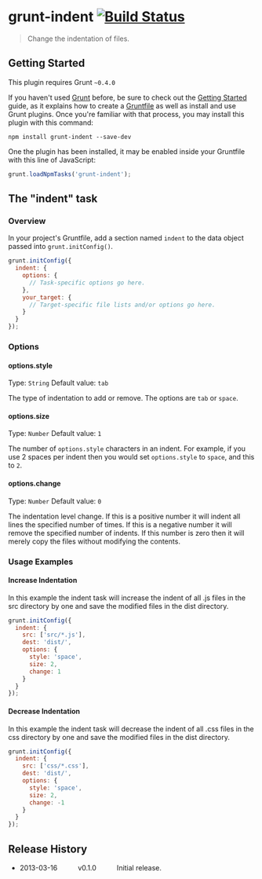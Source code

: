 # grunt-indent [![Build Status](https://travis-ci.org/stevenbenner/grunt-indent.png)](https://travis-ci.org/stevenbenner/grunt-indent)

> Change the indentation of files.

## Getting Started
This plugin requires Grunt `~0.4.0`

If you haven't used [Grunt](http://gruntjs.com/) before, be sure to check out the [Getting Started](http://gruntjs.com/getting-started) guide, as it explains how to create a [Gruntfile](http://gruntjs.com/sample-gruntfile) as well as install and use Grunt plugins. Once you're familiar with that process, you may install this plugin with this command:

```shell
npm install grunt-indent --save-dev
```

One the plugin has been installed, it may be enabled inside your Gruntfile with this line of JavaScript:

```js
grunt.loadNpmTasks('grunt-indent');
```

## The "indent" task

### Overview
In your project's Gruntfile, add a section named `indent` to the data object passed into `grunt.initConfig()`.

```js
grunt.initConfig({
  indent: {
    options: {
      // Task-specific options go here.
    },
    your_target: {
      // Target-specific file lists and/or options go here.
    }
  }
});
```

### Options

#### options.style
Type: `String`
Default value: `tab`

The type of indentation to add or remove. The options are `tab` or `space`.

#### options.size
Type: `Number`
Default value: `1`

The number of `options.style` characters in an indent. For example, if you use 2 spaces per indent then you would set `options.style` to `space`, and this to `2`.

#### options.change
Type: `Number`
Default value: `0`

The indentation level change. If this is a positive number it will indent all lines the specified number of times. If this is a negative number it will remove the specified number of indents. If this number is zero then it will merely copy the files without modifying the contents.

### Usage Examples

#### Increase Indentation
In this example the indent task will increase the indent of all .js files in the src directory by one and save the modified files in the dist directory.

```js
grunt.initConfig({
  indent: {
    src: ['src/*.js'],
    dest: 'dist/',
    options: {
      style: 'space',
      size: 2,
      change: 1
    }
  }
});
```

#### Decrease Indentation
In this example the indent task will decrease the indent of all .css files in the css directory by one and save the modified files in the dist directory.

```js
grunt.initConfig({
  indent: {
    src: ['css/*.css'],
    dest: 'dist/',
    options: {
      style: 'space',
      size: 2,
      change: -1
    }
  }
});
```

## Release History
 * 2013-03-16   v0.1.0   Initial release.

